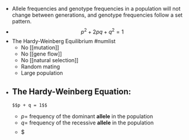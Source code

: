 - Allele frequencies and genotype frequencies in a population will not change between generations, and genotype frequencies follow a set pattern.
-
  $$p^2 + 2pq + q^2 = 1$$
- The Hardy-Weinberg Equilibrium #numlist
	- No [[mutation]]
	- No [[gene flow]]
	- No [[natural selection]]
	- Random mating
	- Large population
- The Hardy-Weinberg Equation:
	-
	  $$p + q = 1$$
	- $p =$ frequency of the dominant **allele** in the population
	- $q =$ frequency of the recessive **allele** in the population
	-
	  $$$$$